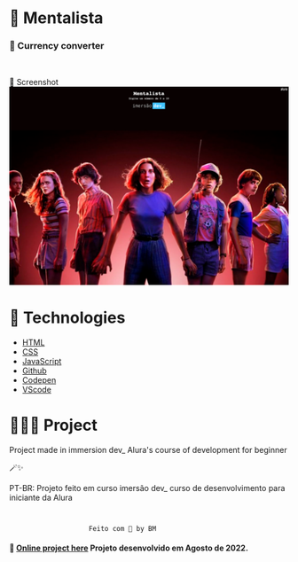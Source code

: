 # 🔮 Mentalista
### 🧠 Currency converter
<br>

📸 Screenshot
![](../images/tela1.png)


#  🚀 Technologies

- [HTML](##HTML)
- [CSS](##CSS)
- [JavaScript](##JavaScript)
- [Github](##github)
- [Codepen](##codepen)
- [VScode](##vscode)

# 👩🏻‍💻 Project
Project made in immersion dev_ Alura's course of development for beginner

🪄✨

PT-BR: Projeto feito em curso imersão dev_ curso de desenvolvimento para iniciante da Alura


 #
 
                        Feito com 🤍 by BM


 #### 🔎 **[Online project here](https://codepen.io/biancamos/full/jOyrQpa)** Projeto desenvolvido em Agosto de 2022. 